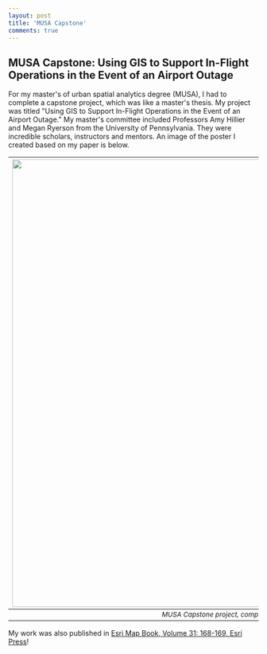 ```yaml
---
layout: post
title: 'MUSA Capstone'
comments: true
---
```


## MUSA Capstone: Using GIS to Support In-Flight Operations in the Event of an Airport Outage

For my master's of urban spatial analytics degree (MUSA), I had to complete a capstone project, which was like a master's thesis. My project was titled "Using GIS to Support In-Flight Operations in the Event of an Airport Outage." My master's committee included Professors Amy Hillier and Megan Ryerson from the University of Pennsylvania. They were incredible scholars, instructors and mentors. An image of the poster I created based on my paper is below.

| <img src="/images/SusanBurtner_YearEnd_submission.jpg" width="900"> |
|:-:|
|<sub> *MUSA Capstone project, completed May 2015.* </sub>|

My work was also published in [Esri Map Book, Volume 31: 168-169, Esri Press](https://esripress.esri.com/display/index.cfm?fuseaction=display&websiteID=309&moduleID=0)!




